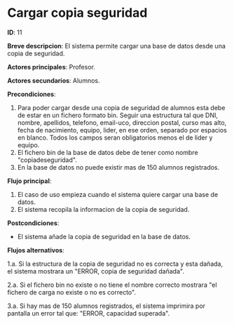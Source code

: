 ﻿# Cargar copia seguridad

**ID**: 11

**Breve descripcion**: El sistema permite cargar una base de datos desde una copia de seguridad.

**Actores principales**: Profesor.

**Actores secundarios**: Alumnos.

**Precondiciones**: 

1. Para poder cargar desde una copia de seguridad de alumnos esta debe de estar en un fichero formato bin. Seguir una estructura tal que DNI, nombre, apellidos, telefono, email-uco, direccion postal, curso mas alto, fecha de nacimiento, equipo, lider, en ese orden, separado por espacios en blanco. Todos los campos seran obligatorios menos el de lider y equipo. 
2. El fichero bin de la base de datos debe de tener como nombre "copiadeseguridad".
3. En la base de datos no puede existir mas de 150 alumnos registrados.


**Flujo principal**:

1. El caso de uso empieza cuando el sistema quiere cargar una base de datos.
2. El sistema recopila la informacion de la copia de seguridad.

**Postcondiciones**:

- El sistema añade la copia de seguridad en la base de datos.

**Flujos alternativos**:

1.a. Si la estructura de la copia de seguridad no es correcta y esta dañada, el sistema mostrara un "ERROR, copia de seguridad dañada".

2.a. Si el fichero bin no existe o no tiene el nombre correcto mostrara "el fichero de carga no existe o no es correcto".

3.a. Si hay mas de 150 alumnos registrados, el sistema imprimira por pantalla un error tal que: "ERROR, capacidad superada".


